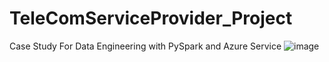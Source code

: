 # TeleComServiceProvider_Project
Case Study For Data Engineering  with PySpark and Azure Service
![image](https://github.com/Shubhambhosale0411/TeleComServiceProvider_Project/assets/90494573/e0f62cfa-4bd9-4327-a633-7d362605a706)
